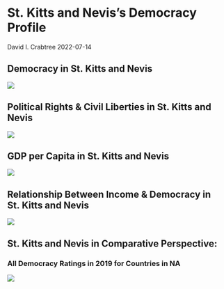 St. Kitts and Nevis’s Democracy Profile
================
David I. Crabtree
2022-07-14

## Democracy in St. Kitts and Nevis

![](C:\Users\David\Desktop\PROGRA~1\FILESA~1\DEMOCR~1\reports\STA783~1.KIT/figure-gfm/Demscore-1.png)<!-- -->

## Political Rights & Civil Liberties in St. Kitts and Nevis

![](C:\Users\David\Desktop\PROGRA~1\FILESA~1\DEMOCR~1\reports\STA783~1.KIT/figure-gfm/Political%20Rights%20&%20Civil%20Libs-1.png)<!-- -->

## GDP per Capita in St. Kitts and Nevis

![](C:\Users\David\Desktop\PROGRA~1\FILESA~1\DEMOCR~1\reports\STA783~1.KIT/figure-gfm/GDP%20per%20Capita-1.png)<!-- -->

## Relationship Between Income & Democracy in St. Kitts and Nevis

![](C:\Users\David\Desktop\PROGRA~1\FILESA~1\DEMOCR~1\reports\STA783~1.KIT/figure-gfm/Income%20&%20Dem-1.png)<!-- -->

## St. Kitts and Nevis in Comparative Perspective:

### All Democracy Ratings in 2019 for Countries in NA

![](C:\Users\David\Desktop\PROGRA~1\FILESA~1\DEMOCR~1\reports\STA783~1.KIT/figure-gfm/Democracy%20in%20Comparative%20Perspective-1.png)<!-- -->
